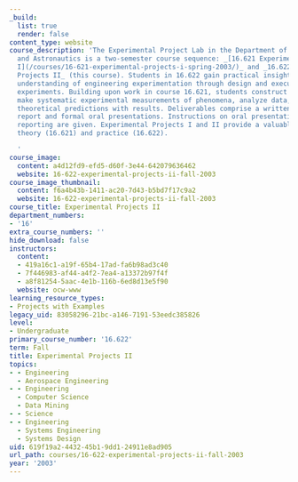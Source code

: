```yaml
---
_build:
  list: true
  render: false
content_type: website
course_description: 'The Experimental Project Lab in the Department of Aeronautics
  and Astronautics is a two-semester course sequence: _[16.621 Experimental Projects
  I](/courses/16-621-experimental-projects-i-spring-2003/)_ and _16.622 Experimental
  Projects II_ (this course). Students in 16.622 gain practical insight and improved
  understanding of engineering experimentation through design and execution of "project"
  experiments. Building upon work in course 16.621, students construct and test equipment,
  make systematic experimental measurements of phenomena, analyze data, and compare
  theoretical predictions with results. Deliverables comprise a written final project
  report and formal oral presentations. Instructions on oral presentations and multi-section
  reporting are given. Experimental Projects I and II provide a valuable link between
  theory (16.621) and practice (16.622).

  '
course_image:
  content: a4d12fd9-efd5-d60f-3e44-642079636462
  website: 16-622-experimental-projects-ii-fall-2003
course_image_thumbnail:
  content: f6a4b43b-1411-ac20-7d43-b5bd7f17c9a2
  website: 16-622-experimental-projects-ii-fall-2003
course_title: Experimental Projects II
department_numbers:
- '16'
extra_course_numbers: ''
hide_download: false
instructors:
  content:
  - 419a16c1-a19f-65b4-17ad-fa6b98ad3c40
  - 7f446983-af44-a4f2-7ea4-a13372b97f4f
  - a8f81254-5aac-4e1b-116b-6ed8d13e5f90
  website: ocw-www
learning_resource_types:
- Projects with Examples
legacy_uid: 83058296-21bc-a146-7191-53eedc385826
level:
- Undergraduate
primary_course_number: '16.622'
term: Fall
title: Experimental Projects II
topics:
- - Engineering
  - Aerospace Engineering
- - Engineering
  - Computer Science
  - Data Mining
- - Science
- - Engineering
  - Systems Engineering
  - Systems Design
uid: 619f19a2-4432-45b1-9dd1-24911e8ad905
url_path: courses/16-622-experimental-projects-ii-fall-2003
year: '2003'
---
```

